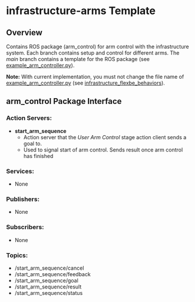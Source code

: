 # infrastructure-arms Template
## Overview
Contains ROS package (arm_control) for arm control with the infrastructure system. Each branch contains setup and control for different arms. The _main_ branch contains a template for the ROS package (see [example_arm_controller.py](https://github.com/OSUrobotics/infrastructure-arms/blob/main/arm_control/src/example_arm_controller.py)).

__Note:__ With current implementation, you must not change the file name of [example_arm_controller.py](https://github.com/OSUrobotics/infrastructure-arms/blob/main/arm_control/src/example_arm_controller.py) (see [infrastructure_flexbe_behaviors](https://github.com/OSUrobotics/infrastructure-packages/tree/new_file_structure/infrastructure_behaviors#infrastructure_flexbe_behaviors-package-overview)).

## arm_control Package Interface
### Action Servers:
- __start_arm_sequence__
  - Action server that the _User Arm Control_ stage action client sends a goal to.
  - Used to signal start of arm control. Sends result once arm control has finished
### Services:
- None
### Publishers:
- None
### Subscribers:
- None
### Topics:
- /start_arm_sequence/cancel
- /start_arm_sequence/feedback
- /start_arm_sequence/goal
- /start_arm_sequence/result
- /start_arm_sequence/status
